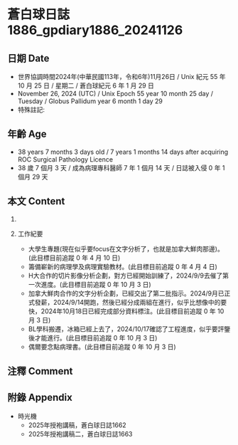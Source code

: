 [_metadata_:encoding]: - "utf-8"
[_metadata_:language]: - "zh-Hant-TW"
[_metadata_:fileformat]: - "markdown"
[_metadata_:MIME_type]: - "text/plain"
[_metadata_:markdown_version]: - "commonmark version 0.30"
[_metadata_:markdown_spec]: - "https://spec.commonmark.org/0.30/"

# 蒼白球日誌1886_gpdiary1886_20241126 #

## 日期 Date ##

* 世界協調時間2024年(中華民國113年，令和6年)11月26日 / Unix 紀元 55 年 10 月 25 日 / 星期二 / 蒼白球紀元 6 年 1 月 29 日
* November 26, 2024 (UTC) / Unix Epoch 55 year 10 month 25 day / Tuesday / Globus Pallidum year 6 month 1 day 29
* 特殊註記:

## 年齡 Age ##

* 38 years 7 months 3 days old / 7 years 1 months 14 days after acquiring ROC Surgical Pathology Licence
* 38 歲 7 個月 3 天 / 成為病理專科醫師 7 年 1 個月 14 天 / 日誌被入侵 0 年 1 個月 29 天

## 本文 Content ##

1. 

2. 工作紀要

    - 大學生專題(現在似乎要focus在文字分析了，也就是加拿大鮮肉那邊)。(此目標目前追蹤 0 年 4 月 10 日)
    - 籌備嶄新的病理學及病理實驗教材。(此目標目前追蹤 0 年 4 月 4 日)
    - H大合作的切片影像分析企劃，對方已經開始訓練了，2024/9/9去催了第一次進度。(此目標目前追蹤 0 年 10 月 3 日)
    - 加拿大鮮肉合作的文字分析企劃，已經交出了第二批指示。2024/9月已正式發薪，2024/9/14開跑，然後已經分成兩組在進行，似乎比想像中的要快，2024年10月18日已經完成部分資料標注。(此目標目前追蹤 0 年 10 月 3 日)
    - BL學科搬遷，冰箱已經上去了，2024/10/17確認了工程進度，似乎要評鑒後才能進行。(此目標目前追蹤 0 年 10 月 3 日)
    - 偶爾要念點病理書。(此目標目前追蹤 0 年 10 月 3 日)

## 注釋 Comment ##


## 附錄 Appendix ##

* 時光機
    - 2025年授袍講稿，蒼白球日誌1662
    - 2025年授袍講稿二，蒼白球日誌1663
